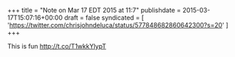 +++
title = "Note on Mar 17 EDT 2015 at 11:7"
publishdate = 2015-03-17T15:07:16+00:00
draft = false
syndicated = [ 'https://twitter.com/chrisjohndeluca/status/577848682860642300?s=20' ]
+++

This is fun http://t.co/T1wkkYlypT
